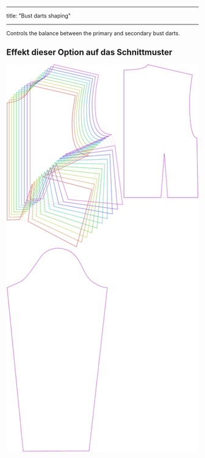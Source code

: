 - - -
title: "Bust darts shaping"
- - -

Controls the balance between the primary and secondary bust darts.

## Effekt dieser Option auf das Schnittmuster

![This image shows the effect of this option by superimposing several variants that have a different value for this option](breanna_primarybustdartshaping_sample.svg "Effect of this option on the pattern")
